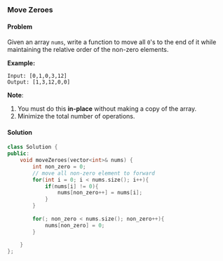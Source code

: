 ### Move Zeroes

#### Problem

Given an array `nums`, write a function to move all `0`'s to the end of it while maintaining the relative order of the non-zero elements.

**Example:**

```
Input: [0,1,0,3,12]
Output: [1,3,12,0,0]
```

**Note**:

1. You must do this **in-place** without making a copy of the array.
2. Minimize the total number of operations.

#### Solution

```c++
class Solution {
public:
    void moveZeroes(vector<int>& nums) {
        int non_zero = 0;
        // move all non-zero element to forward
        for(int i = 0; i < nums.size(); i++){
            if(nums[i] != 0){
                nums[non_zero++] = nums[i];
            }
        }
        
        for(; non_zero < nums.size(); non_zero++){
            nums[non_zero] = 0;
        }
        
    }
};
```

